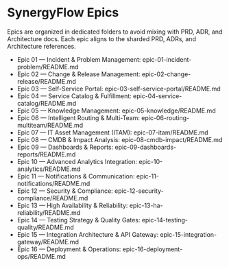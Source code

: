 # SynergyFlow Epics

Epics are organized in dedicated folders to avoid mixing with PRD, ADR, and Architecture docs. Each epic aligns to the sharded PRD, ADRs, and Architecture references.

- Epic 01 — Incident & Problem Management: epic-01-incident-problem/README.md
- Epic 02 — Change & Release Management: epic-02-change-release/README.md
- Epic 03 — Self-Service Portal: epic-03-self-service-portal/README.md
- Epic 04 — Service Catalog & Fulfillment: epic-04-service-catalog/README.md
- Epic 05 — Knowledge Management: epic-05-knowledge/README.md
- Epic 06 — Intelligent Routing & Multi-Team: epic-06-routing-multiteam/README.md
- Epic 07 — IT Asset Management (ITAM): epic-07-itam/README.md
- Epic 08 — CMDB & Impact Analysis: epic-08-cmdb-impact/README.md
- Epic 09 — Dashboards & Reports: epic-09-dashboards-reports/README.md
- Epic 10 — Advanced Analytics Integration: epic-10-analytics/README.md
- Epic 11 — Notifications & Communication: epic-11-notifications/README.md
- Epic 12 — Security & Compliance: epic-12-security-compliance/README.md
- Epic 13 — High Availability & Reliability: epic-13-ha-reliability/README.md
- Epic 14 — Testing Strategy & Quality Gates: epic-14-testing-quality/README.md
- Epic 15 — Integration Architecture & API Gateway: epic-15-integration-gateway/README.md
- Epic 16 — Deployment & Operations: epic-16-deployment-ops/README.md

